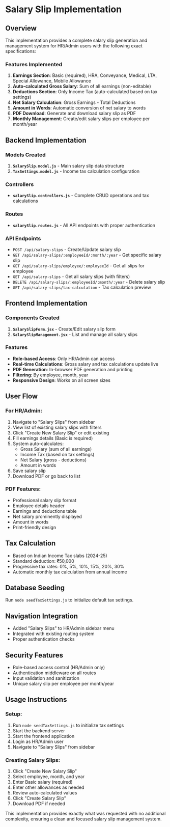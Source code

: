 # Salary Slip Implementation

## Overview
This implementation provides a complete salary slip generation and management system for HR/Admin users with the following exact specifications:

### Features Implemented
1. **Earnings Section**: Basic (required), HRA, Conveyance, Medical, LTA, Special Allowance, Mobile Allowance
2. **Auto-calculated Gross Salary**: Sum of all earnings (non-editable)
3. **Deductions Section**: Only Income Tax (auto-calculated based on tax settings)
4. **Net Salary Calculation**: Gross Earnings - Total Deductions
5. **Amount in Words**: Automatic conversion of net salary to words
6. **PDF Download**: Generate and download salary slip as PDF
7. **Monthly Management**: Create/edit salary slips per employee per month/year

## Backend Implementation

### Models Created
1. **`SalarySlip.model.js`** - Main salary slip data structure
2. **`TaxSettings.model.js`** - Income tax calculation configuration

### Controllers
- **`salarySlip.controllers.js`** - Complete CRUD operations and tax calculations

### Routes
- **`salarySlip.routes.js`** - All API endpoints with proper authentication

### API Endpoints
- `POST /api/salary-slips` - Create/Update salary slip
- `GET /api/salary-slips/:employeeId/:month/:year` - Get specific salary slip
- `GET /api/salary-slips/employee/:employeeId` - Get all slips for employee
- `GET /api/salary-slips` - Get all salary slips (with filters)
- `DELETE /api/salary-slips/:employeeId/:month/:year` - Delete salary slip
- `GET /api/salary-slips/tax-calculation` - Tax calculation preview

## Frontend Implementation

### Components Created
1. **`SalarySlipForm.jsx`** - Create/Edit salary slip form
2. **`SalarySlipManagement.jsx`** - List and manage all salary slips

### Features
- **Role-based Access**: Only HR/Admin can access
- **Real-time Calculations**: Gross salary and tax calculations update live
- **PDF Generation**: In-browser PDF generation and printing
- **Filtering**: By employee, month, year
- **Responsive Design**: Works on all screen sizes

## User Flow

### For HR/Admin:
1. Navigate to "Salary Slips" from sidebar
2. View list of existing salary slips with filters
3. Click "Create New Salary Slip" or edit existing
4. Fill earnings details (Basic is required)
5. System auto-calculates:
   - Gross Salary (sum of all earnings)
   - Income Tax (based on tax settings)
   - Net Salary (gross - deductions)
   - Amount in words
6. Save salary slip
7. Download PDF or go back to list

### PDF Features:
- Professional salary slip format
- Employee details header
- Earnings and deductions table
- Net salary prominently displayed
- Amount in words
- Print-friendly design

## Tax Calculation
- Based on Indian Income Tax slabs (2024-25)
- Standard deduction: ₹50,000
- Progressive tax rates: 0%, 5%, 10%, 15%, 20%, 30%
- Automatic monthly tax calculation from annual income

## Database Seeding
Run `node seedTaxSettings.js` to initialize default tax settings.

## Navigation Integration
- Added "Salary Slips" to HR/Admin sidebar menu
- Integrated with existing routing system
- Proper authentication checks

## Security Features
- Role-based access control (HR/Admin only)
- Authentication middleware on all routes
- Input validation and sanitization
- Unique salary slip per employee per month/year

## Usage Instructions

### Setup:
1. Run `node seedTaxSettings.js` to initialize tax settings
2. Start the backend server
3. Start the frontend application
4. Login as HR/Admin user
5. Navigate to "Salary Slips" from sidebar

### Creating Salary Slips:
1. Click "Create New Salary Slip"
2. Select employee, month, and year
3. Enter Basic salary (required)
4. Enter other allowances as needed
5. Review auto-calculated values
6. Click "Create Salary Slip"
7. Download PDF if needed

This implementation provides exactly what was requested with no additional complexity, ensuring a clean and focused salary slip management system. 